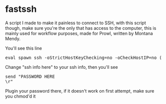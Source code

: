 # fastssh
A script I made to make it painless to connect to SSH, with this script though, make sure you're the only that has access to the computer, this is mainly used for workflow purposes, made for Prowl, written by Montana Mendy.

You'll see this line

<pre>eval spawn ssh -oStrictHostKeyChecking=no -oCheckHostIP=no (ssh info here)</pre>

Change "ssh info here" to your ssh info, then you'll see 

<pre>send "PASSWORD HERE
\r"</pre>

Plugin your password there, if it doesn't work on first attempt, make sure you chmod'd it 
